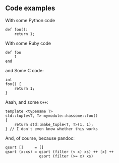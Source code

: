 ## Code examples

With some Python code

``` {#mypython .python .numberLines}
def foo():
    return 1;
```

With some Ruby code

``` {#myruby .ruby .numberLines}
def foo
    1
end
```

and Some C code:


``` {#myc .c .numberLines}
int
foo() {
    return 1;
}
```

Aaah, and some `C++`:

``` {#mycpp .cpp .numberLines}
template <typename T>
std::tuple<T, T> mymodule::hassome::foo()
{
    return std::make_tuple<T, T>(1, 1);
} // I don't even know whether this works
```

And, of course, because pandoc:

~~~~ {#mycode .haskell .numberLines startFrom="100"}
qsort []     = []
qsort (x:xs) = qsort (filter (< x) xs) ++ [x] ++
               qsort (filter (>= x) xs)
~~~~~~~~~~~~~~~~~~~~~~~~~~~~~~~~~~~~~~~~~~~~~~~~~

